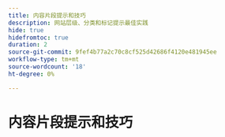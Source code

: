 ```yaml
---
title: 内容片段提示和技巧
description: 网站层级、分类和标记提示最佳实践
hide: true
hidefromtoc: true
duration: 2
source-git-commit: 9fef4b77a2c70c8cf525d42686f4120e481945ee
workflow-type: tm+mt
source-wordcount: '18'
ht-degree: 0%

---
```



# 内容片段提示和技巧

